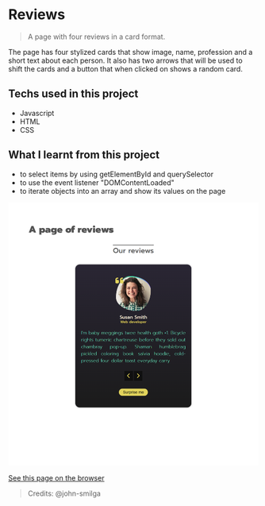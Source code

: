 # Reviews
 > A page with four reviews in a card format.

The page has four stylized cards that show image, name, profession and a short text about each person. It also has two arrows that will be used to shift the cards and a button that when clicked on shows a random card.

## Techs used in this project
- Javascript
- HTML
- CSS

## What I learnt from this project
- to select items by using getElementById and querySelector
- to use the event listener "DOMContentLoaded"
- to iterate objects into an array and show its values on the page

![preview](./.github/site-preview.png)

[See this page on the browser](https://educoimbra.github.io/reviews/)

> Credits: @john-smilga
